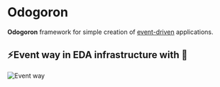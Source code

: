 # Odogoron
**Odogoron** framework for simple creation of [event-driven](https://en.wikipedia.org/wiki/Event-driven_architecture) applications.


## ⚡️Event way in EDA infrastructure with 🐲
![Event way](https://user-images.githubusercontent.com/48920434/160395872-15ac31cb-9eff-4e90-bc2c-d48a73ca28c2.png )

